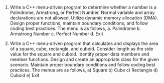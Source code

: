 1. Write a C++ menu-driven program to determine whether a number is a Palindrome, Armstrong, or Perfect Number. Normal variable and array
declarations are not allowed. Utilize dynamic memory allocation (DMA). Design proper functions, maintain boundary conditions, and follow coding
best practices. The menu is as follows,
a. Palindrome
b. Armstrong Number
c. Perfect Number
d. Exit

2. Write a C++ menu-driven program that calculates and displays the area of a square, cube, rectangle, and cuboid. Consider length as the side value for
the square and cuboid. Identify proper data members and member functions. Design and create an appropriate class for the given scenario. Maintain
proper boundary conditions and follow coding best practices. The menus are as follows,
a) Square
b) Cube
c) Rectangle
d) Cuboid
e) Exit

